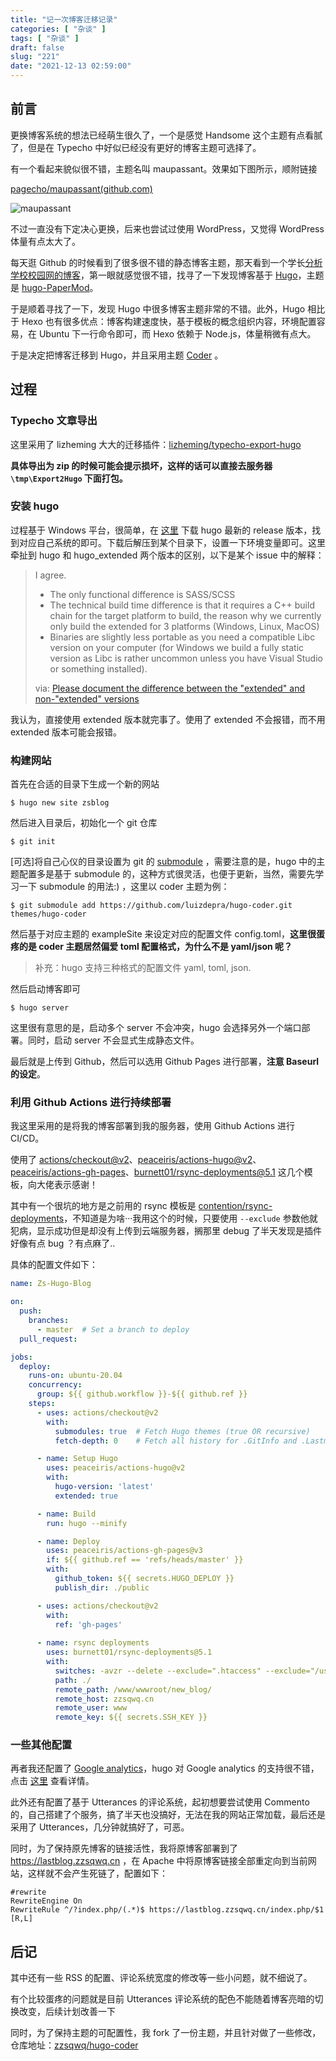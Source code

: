 ```yaml
---
title: "记一次博客迁移记录"
categories: [ "杂谈" ]
tags: [ "杂谈" ]
draft: false
slug: "221"
date: "2021-12-13 02:59:00"
---
```


## 前言

更换博客系统的想法已经萌生很久了，一个是感觉 Handsome 这个主题有点看腻了，但是在 Typecho 中好似已经没有更好的博客主题可选择了。

有一个看起来貌似很不错，主题名叫 maupassant。效果如下图所示，顺附链接

[pagecho/maupassant(github.com)](https://github.com/pagecho/maupassant)

![maupassant](https://camo.githubusercontent.com/6f925dcec164e50cad950577db00910d3821d388e3f018d4b7d900cc2ce081c0/68747470733a2f2f6464796465672e6279333330322e6c69766566696c6573746f72652e636f6d2f793270315a67484552346549466145486877616639364d765a48345f694c75664549446a376f38616344674931475846447450492d65524167766f6b466f52396972627a373338674d6d57635f4e3779657847367568423144636d656c623063586738486578706941645a3548512f6d2e706e67)

不过一直没有下定决心更换，后来也尝试过使用 WordPress，又觉得 WordPress 体量有点太大了。

每天逛 Github 的时候看到了很多很不错的静态博客主题，那天看到一个学长[分析学校校园网的博客](https://zincnode.com/posts/campusnetwork/)，第一眼就感觉很不错，找寻了一下发现博客基于 [Hugo](https://gohugo.io/)，主题是 [hugo-PaperMod](https://github.com/adityatelange/hugo-PaperMod)。

于是顺着寻找了一下，发现 Hugo 中很多博客主题非常的不错。此外，Hugo 相比于 Hexo 也有很多优点：博客构建速度快，基于模板的概念组织内容，环境配置容易，在 Ubuntu 下一行命令即可，而 Hexo 依赖于 Node.js，体量稍微有点大。

于是决定把博客迁移到 Hugo，并且采用主题 [Coder](https://github.com/luizdepra/hugo-coder) 。

## 过程

### Typecho 文章导出

这里采用了 lizheming 大大的迁移插件：[lizheming/typecho-export-hugo](https://github.com/lizheming/typecho-export-hugo)

**具体导出为 zip 的时候可能会提示损坏，这样的话可以直接去服务器 `\tmp\Export2Hugo` 下面打包。**

### 安装 hugo

过程基于 Windows 平台，很简单，在 [这里](https://github.com/gohugoio/hugo/releases/tag/v0.90.1) 下载 hugo 最新的 release 版本，找到对应自己系统的即可。下载后解压到某个目录下，设置一下环境变量即可。这里牵扯到 hugo 和 hugo_extended 两个版本的区别，以下是某个  issue 中的解释：

> I agree.
>
> - The only functional difference is SASS/SCSS
> - The technical build time difference is that it requires a C++ build chain for the target platform to build, the reason why we currently only build the extended for 3 platforms (Windows, Linux, MacOS)
> - Binaries are slightly less portable as you need a compatible Libc version on your computer (for Windows we build a fully static version as Libc is rather uncommon unless you have Visual Studio or something installed).
>
> via: [Please document the difference between the "extended" and non-"extended" versions](https://github.com/gohugoio/hugoDocs/issues/1152)

我认为，直接使用 extended 版本就完事了。使用了 extended 不会报错，而不用 extended 版本可能会报错。

### 构建网站

首先在合适的目录下生成一个新的网站

```shell
$ hugo new site zsblog
```

然后进入目录后，初始化一个 git 仓库

```shell
$ git init
```

[可选]将自己心仪的目录设置为 git 的 [submodule](https://git-scm.com/book/en/v2/Git-Tools-Submodules) ，需要注意的是，hugo 中的主题配置多是基于 submodule 的，这种方式很灵活，也便于更新，当然，需要先学习一下 submodule 的用法:) ，这里以 coder 主题为例：

```shell
$ git submodule add https://github.com/luizdepra/hugo-coder.git themes/hugo-coder
```

然后基于对应主题的 exampleSite 来设定对应的配置文件 config.toml，**这里很蛋疼的是 coder 主题居然偏爱 toml 配置格式，为什么不是 yaml/json 呢？**

> 补充：hugo 支持三种格式的配置文件 yaml, toml, json. 

然后启动博客即可

```shell
$ hugo server
```

这里很有意思的是，启动多个 server 不会冲突，hugo 会选择另外一个端口部署。同时，启动 server 不会显式生成静态文件。

最后就是上传到 Github，然后可以选用 Github Pages 进行部署，**注意 Baseurl 的设定**。

### 利用 Github Actions 进行持续部署

我这里采用的是将我的博客部署到我的服务器，使用 Github Actions 进行 CI/CD。

使用了 [actions/checkout@v2](https://github.com/actions/checkout)、[peaceiris/actions-hugo@v2](https://github.com/peaceiris/actions-hugo)、[peaceiris/actions-gh-pages](https://github.com/peaceiris/actions-gh-pages)、[burnett01/rsync-deployments@5.1](https://github.com/Burnett01/rsync-deployments) 这几个模板，向大佬表示感谢！

其中有一个很坑的地方是之前用的 rsync 模板是 [contention/rsync-deployments](https://github.com/contention/rsync-deployments)，不知道是为啥···我用这个的时候，只要使用 `--exclude` 参数他就犯病，显示成功但是却没有上传到云端服务器，搁那里 debug 了半天发现是插件好像有点 bug ？有点麻了..

具体的配置文件如下：

```yaml
name: Zs-Hugo-Blog

on:
  push:
    branches:
      - master  # Set a branch to deploy
  pull_request:

jobs:
  deploy:
    runs-on: ubuntu-20.04
    concurrency:
      group: ${{ github.workflow }}-${{ github.ref }}
    steps:
      - uses: actions/checkout@v2
        with:
          submodules: true  # Fetch Hugo themes (true OR recursive)
          fetch-depth: 0    # Fetch all history for .GitInfo and .Lastmod

      - name: Setup Hugo
        uses: peaceiris/actions-hugo@v2
        with:
          hugo-version: 'latest'
          extended: true

      - name: Build
        run: hugo --minify

      - name: Deploy
        uses: peaceiris/actions-gh-pages@v3
        if: ${{ github.ref == 'refs/heads/master' }}
        with:
          github_token: ${{ secrets.HUGO_DEPLOY }}
          publish_dir: ./public

      - uses: actions/checkout@v2
        with:
          ref: 'gh-pages'
          
      - name: rsync deployments
        uses: burnett01/rsync-deployments@5.1
        with:
          switches: -avzr --delete --exclude=".htaccess" --exclude="/usr/"
          path: ./
          remote_path: /www/wwwroot/new_blog/
          remote_host: zzsqwq.cn
          remote_user: www
          remote_key: ${{ secrets.SSH_KEY }}
```

### 一些其他配置

再者我还配置了 [Google analytics](https://analytics.google.com/analytics/web/#/)，hugo 对 Google analytics 的支持很不错，点击 [这里](https://gohugo.io/templates/internal/#configure-google-analytics) 查看详情。

此外还有配置了基于 Utterances 的评论系统，起初想要尝试使用 Commento 的，自己搭建了个服务，搞了半天也没搞好，无法在我的网站正常加载，最后还是采用了 Utterances，几分钟就搞好了，可恶。

同时，为了保持原先博客的链接活性，我将原博客部署到了 https://lastblog.zzsqwq.cn ，在 Apache 中将原博客链接全部重定向到当前网站，这样就不会产生死链了，配置如下：

```shell
#rewrite
RewriteEngine On
RewriteRule ^/?index.php/(.*)$ https://lastblog.zzsqwq.cn/index.php/$1 [R,L]
```

## 后记

其中还有一些 RSS 的配置、评论系统宽度的修改等一些小问题，就不细说了。

有个比较蛋疼的问题就是目前 Utterances 评论系统的配色不能随着博客亮暗的切换改变，后续计划改善一下

同时，为了保持主题的可配置性，我 fork 了一份主题，并且针对做了一些修改，仓库地址：[zzsqwq/hugo-coder](https://github.com/zzsqwq/hugo-coder)

